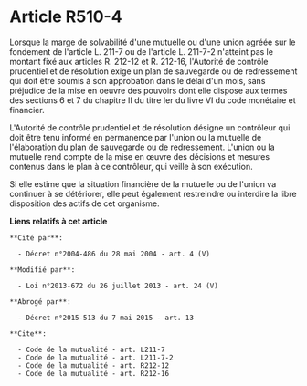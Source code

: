 # Article R510-4

Lorsque la marge de solvabilité d'une mutuelle ou d'une union agréée sur le fondement de l'article L. 211-7 ou de l'article
L. 211-7-2 n'atteint pas le montant fixé aux articles R. 212-12 et R. 212-16, l'Autorité de contrôle prudentiel et de
résolution exige un plan de sauvegarde ou de redressement qui doit être soumis à son approbation dans le délai d'un mois,
sans préjudice de la mise en oeuvre des pouvoirs dont elle dispose aux termes des sections 6 et 7 du chapitre II du titre Ier
du livre VI du code monétaire et financier. 

L'Autorité de contrôle prudentiel et de résolution désigne un contrôleur qui doit être tenu informé en permanence par l'union
ou la mutuelle de l'élaboration du plan de sauvegarde ou de redressement. L'union ou la mutuelle rend compte de la mise en
œuvre des décisions et mesures contenus dans le plan à ce contrôleur, qui veille à son exécution. 

Si elle estime que la situation financière de la mutuelle ou de l'union va continuer à se détériorer, elle peut également
restreindre ou interdire la libre disposition des actifs de cet organisme.

**Liens relatifs à cet article**

	**Cité par**:

	  - Décret n°2004-486 du 28 mai 2004 - art. 4 (V)

	**Modifié par**:

	  - Loi n°2013-672 du 26 juillet 2013 - art. 24 (V)

	**Abrogé par**:

	  - Décret n°2015-513 du 7 mai 2015 - art. 13

	**Cite**:

	  - Code de la mutualité - art. L211-7
	  - Code de la mutualité - art. L211-7-2
	  - Code de la mutualité - art. R212-12
	  - Code de la mutualité - art. R212-16
